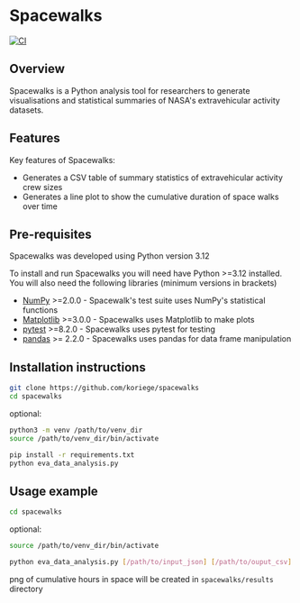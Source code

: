 # Spacewalks

[![CI](https://github.com/koriege/spacewalks/actions/workflows/main.yaml/badge.svg?branch=main)](https://github.com/koriege/spacewalks/actions/workflows/main.yaml)

## Overview
Spacewalks is a Python analysis tool for researchers to generate visualisations
and statistical summaries of NASA's extravehicular activity datasets.

## Features
Key features of Spacewalks:

- Generates a CSV table of summary statistics of extravehicular activity crew sizes
- Generates a line plot to show the cumulative duration of space walks over time

## Pre-requisites

Spacewalks was developed using Python version 3.12

To install and run Spacewalks you will need have Python >=3.12 
installed. You will also need the following libraries (minimum versions in brackets)

- [NumPy](https://www.numpy.org/) >=2.0.0 - Spacewalk's test suite uses NumPy's statistical functions
- [Matplotlib](https://matplotlib.org/stable/index.html) >=3.0.0  - Spacewalks uses Matplotlib to make plots
- [pytest](https://docs.pytest.org/en/8.2.x/#) >=8.2.0  - Spacewalks uses pytest for testing
- [pandas](https://pandas.pydata.org/) >= 2.2.0 - Spacewalks uses pandas for data frame manipulation

## Installation instructions

```bash
git clone https://github.com/koriege/spacewalks
cd spacewalks
```
optional:
```bash
python3 -m venv /path/to/venv_dir 
source /path/to/venv_dir/bin/activate
```

```bash
pip install -r requirements.txt
python eva_data_analysis.py
```

## Usage example

```bash
cd spacewalks
```
optional:
```bash
source /path/to/venv_dir/bin/activate
```

```bash
python eva_data_analysis.py [/path/to/input_json] [/path/to/ouput_csv]
```
png of cumulative hours in space will be created in `spacewalks/results` directory